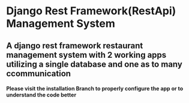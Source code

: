 # Django Rest Framework(RestApi) Management System
## A django rest framework restaurant management system with 2 working apps utilizing a single database and one as to many ccommunication

#### Please visit the installation Branch to properly configure the app or to understand the code better

